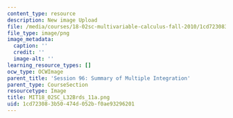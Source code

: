 ```yaml
---
content_type: resource
description: New image Upload
file: /media/courses/18-02sc-multivariable-calculus-fall-2010/1cd723083b50474d052bf0ae93296201_MIT18_02SC_L32Brds_11a.png
file_type: image/png
image_metadata:
  caption: ''
  credit: ''
  image-alt: ''
learning_resource_types: []
ocw_type: OCWImage
parent_title: 'Session 96: Summary of Multiple Integration'
parent_type: CourseSection
resourcetype: Image
title: MIT18_02SC_L32Brds_11a.png
uid: 1cd72308-3b50-474d-052b-f0ae93296201
---
```

